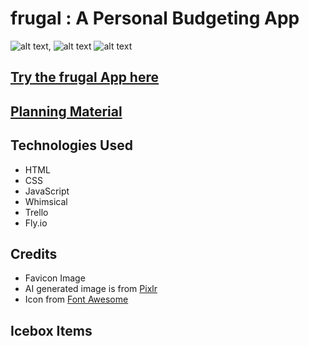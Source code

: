 # frugal : A Personal Budgeting App
![alt text](https://i.imgur.com/mjx6rgU.png "frugal Signin Page"),
![alt text](https://i.imgur.com/mT3ufQg.png "frugal Add Budget Page")
![alt text](https://i.imgur.com/ybLNRKc.png "frugal Show Budget Page")




## [Try the frugal App here](https://frugal.fly.dev/)

## [Planning Material](https://trello.com/b/O5zIZM0e/frugal)

## Technologies Used

- HTML
- CSS
- JavaScript
- Whimsical
- Trello
- Fly.io

## Credits

- Favicon Image
- AI generated image is from [Pixlr](https://pixlr.com/image-generator/)
- Icon from [Font Awesome](https://fontawesome.com/)


## Icebox Items

